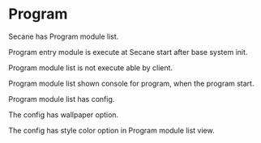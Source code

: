 # Program

Secane has Program module list.

Program entry module is execute at Secane start after base system init.

Program module list is not execute able by client.

Program module list shown console for program, when the program start.

Program module list has config.

The config has wallpaper option.

The config has style color option in Program module list view.